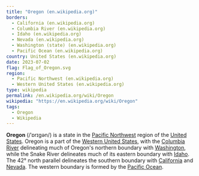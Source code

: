 ```yaml
---
title: "Oregon (en.wikipedia.org)"
borders:
  - California (en.wikipedia.org)
  - Columbia River (en.wikipedia.org)
  - Idaho (en.wikipedia.org)
  - Nevada (en.wikipedia.org)
  - Washington (state) (en.wikipedia.org)
  - Pacific Ocean (en.wikipedia.org)
country: United States (en.wikipedia.org)
date: 2023-07-02
flag: Flag_of_Oregon.svg
region:
  - Pacific Northwest (en.wikipedia.org)
  - Western United States (en.wikipedia.org)
type: wikipedia
permalink: /en.wikipedia.org/wiki/Oregon
wikipedia: "https://en.wikipedia.org/wiki/Oregon"
tags:
  - Oregon
  - Wikipedia
---
```

**Oregon** (/ˈɒrɪɡən/) is a state in the [Pacific Northwest](/en.wikipedia.org/wiki/Pacific_Northwest) region of the [United States](/en.wikipedia.org/wiki/United_States). Oregon is a part of the [Western United States](/en.wikipedia.org/wiki/Western_United_States), with the [Columbia River](/en.wikipedia.org/wiki/Columbia_River) delineating much of Oregon's northern boundary with [Washington](/en.wikipedia.org/wiki/Washington_(state)), while the Snake River delineates much of its eastern boundary with [Idaho](Idaho (en.wikipedia.org)). The 42° north parallel delineates the southern boundary with [California](/en.wikipedia.org/wiki/California) and [Nevada](/en.wikipedia.org/wiki/Nevada). The western boundary is formed by the [Pacific Ocean](/en.wikipedia.org/wiki/Pacific_Ocean).